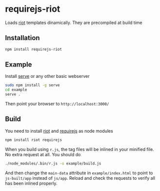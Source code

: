 # requirejs-riot
Loads [riot](http://riotjs.com/) templates dinamically. They are precompiled at build time

## Installation

```sh
npm install requirejs-riot
```

## Example

Install [serve](https://www.npmjs.com/package/serve) or any other basic webserver

```sh
sudo npm install -g serve
cd example
serve .
```

Then point your browser to `http://localhost:3000/`

## Build

You need to install [riot](http://riotjs.com/)  and [requirejs](https://www.npmjs.com/package/requirejs) as node modules

```sh
npm install riot requirejs
```

When you build using `r.js`, the tag files will be inlined in your minified file. No extra request at all. You should do

```sh
./node_modules/.bin/r.js -o example/build.js
```

And then change the `main-data` attribute in `example/index.html` to point to `js-built/app` instead of `js/app`. Reload
and check the requests to verify all has been inlined properly.


